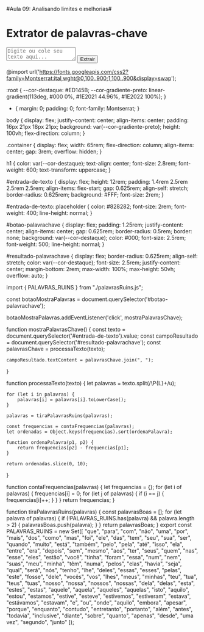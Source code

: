 #Aula 09: Analisando limites e melhorias#
<!DOCTYPE html>
<html lang="pt-BT">

<head>
    <meta charset="UTF-8">
    <meta name="viewport" content="width=device-width, initial-scale=1.0">
    <title>Extrator de Palavras-Chave</title>
    <link rel="stylesheet" href="style.css">
</head>

<body>
    <div class="container">
        <h1>Extrator de palavras-chave</h1>
        <textarea id="entrada-de-texto" placeholder="Digite ou cole seu texto aqui..."></textarea>
        <button id="botao-palavrachave">Extrair</button>
        <div id="resultado-palavrachave"></div>
    </div>
    <script type="module" src="script.js"></script>
</body>

</html>

@import url('https://fonts.googleapis.com/css2?family=Montserrat:ital,wght@0,100..900;1,100..900&display=swap');

:root {
    --cor-destaque: #ED145B;
    --cor-gradiente-preto: linear-gradient(113deg, #000 0%, #1E2021 44.96%, #1E2022 100%);
}

* {
    margin: 0;
    padding: 0;
    font-family: Montserrat;
}

body {
    display: flex;
    justify-content: center;
    align-items: center;
    padding: 16px 21px 18px 21px;
    background: var(--cor-gradiente-preto);
    height: 100vh;
    flex-direction: column;
}


.container {
    display: flex;
    width: 65rem;
    flex-direction: column;
    align-items: center;
    gap: 3rem;
    overflow: hidden;
}

h1 {
    color: var(--cor-destaque);
    text-align: center;
    font-size: 2.8rem;
    font-weight: 600;
    text-transform: uppercase;
}

#entrada-de-texto {
    display: flex;
    height: 12rem;
    padding: 1.4rem 2.5rem 2.5rem 2.5rem;
    align-items: flex-start;
    gap: 0.625rem;
    align-self: stretch;
    border-radius: 0.625rem;
    background: #FFF;
    font-size: 2rem;
}

#entrada-de-texto::placeholder {
    color: #828282;
    font-size: 2rem;
    font-weight: 400;
    line-height: normal;
}

#botao-palavrachave {
    display: flex;
    padding: 1.25rem;
    justify-content: center;
    align-items: center;
    gap: 0.625rem;
    border-radius: 0.5rem;
    border: none;
    background: var(--cor-destaque);
    color: #000;
    font-size: 2.5rem;
    font-weight: 500;
    line-height: normal;
}

#resultado-palavrachave {
    display: flex;
    border-radius: 0.625rem;
    align-self: stretch;
    color: var(--cor-destaque);
    font-size: 2.5rem;
    justify-content: center;
    margin-bottom: 2rem;
    max-width: 100%;
    max-height: 50vh;
    overflow: auto;
} 

import { PALAVRAS_RUINS } from "./palavrasRuins.js";

const botaoMostraPalavras = document.querySelector('#botao-palavrachave');

botaoMostraPalavras.addEventListener('click', mostraPalavrasChave);

function mostraPalavrasChave() {
    const texto = document.querySelector('#entrada-de-texto').value;
    const campoResultado = document.querySelector('#resultado-palavrachave');
    const palavrasChave = processaTexto(texto);

    campoResultado.textContent = palavrasChave.join(", ");
}

function processaTexto(texto) {
    let palavras = texto.split(/\P{L}+/u);

    for (let i in palavras) {
        palavras[i] = palavras[i].toLowerCase();
    }

    palavras = tiraPalavrasRuins(palavras);

    const frequencias = contaFrequencias(palavras);
    let ordenadas = Object.keys(frequencias).sort(ordenaPalavra);

    function ordenaPalavra(p1, p2) {
        return frequencias[p2] - frequencias[p1];
    }

    return ordenadas.slice(0, 10);
}

function contaFrequencias(palavras) {
    let frequencias = {};
    for (let i of palavras) {
        frequencias[i] = 0;
        for (let j of palavras) {
            if (i == j) {
                frequencias[i]++;
            }
        }
    }
    return frequencias;
}

function tiraPalavrasRuins(palavras) {
    const palavrasBoas = [];
    for (let palavra of palavras) {
        if (!PALAVRAS_RUINS.has(palavra) && palavra.length > 2) {
            palavrasBoas.push(palavra);
        }
    }
    return palavrasBoas;
}
export const PALAVRAS_RUINS = new Set([
    "que",
    "para",
    "com",
    "não",
    "uma",
    "por",
    "mais",
    "dos",
    "como",
    "mas",
    "foi",
    "ele",
    "das",
    "tem",
    "seu",
    "sua",
    "ser",
    "quando",
    "muito",
    "está",
    "também",
    "pelo",
    "pela",
    "até",
    "isso",
    "ela",
    "entre",
    "era",
    "depois",
    "sem",
    "mesmo",
    "aos",
    "ter",
    "seus",
    "quem",
    "nas",
    "esse",
    "eles",
    "estão",
    "você",
    "tinha",
    "foram",
    "essa",
    "num",
    "nem",
    "suas",
    "meu",
    "minha",
    "têm",
    "numa",
    "pelos",
    "elas",
    "havia",
    "seja",
    "qual",
    "será",
    "nós",
    "tenho",
    "lhe",
    "deles",
    "essas",
    "esses",
    "pelas",
    "este",
    "fosse",
    "dele",
    "vocês",
    "vos",
    "lhes",
    "meus",
    "minhas",
    "teu",
    "tua",
    "teus",
    "tuas",
    "nosso",
    "nossa",
    "nossos",
    "nossas",
    "dela",
    "delas",
    "esta",
    "estes",
    "estas",
    "aquele",
    "aquela",
    "aqueles",
    "aquelas",
    "isto",
    "aquilo",
    "estou",
    "estamos",
    "estive",
    "esteve",
    "estivemos",
    "estiveram",
    "estava",
    "estávamos",
    "estavam",
    "e",
    "ou",
    "onde",
    "aquilo",
    "embora",
    "apesar",
    "porque",
    "enquanto",
    "contudo",
    "entretanto",
    "portanto",
    "além",
    "antes",
    "todavia",
    "inclusive",
    "diante",
    "sobre",
    "quanto",
    "apenas",
    "desde",
    "uma vez",
    "segundo",
    "junto"
]);

